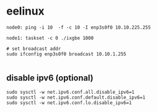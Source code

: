 # eelinux

```
node0: ping -i 10  -f -c 10 -I enp3s0f0 10.10.225.255

node1: taskset -c 0 ./ixgbe 1000

# set broadcast addr
sudo ifconfig enp3s0f0 broadcast 10.10.1.255


```

## disable ipv6 (optional)
```
sudo sysctl -w net.ipv6.conf.all.disable_ipv6=1
sudo sysctl -w net.ipv6.conf.default.disable_ipv6=1
sudo sysctl -w net.ipv6.conf.lo.disable_ipv6=1
```
